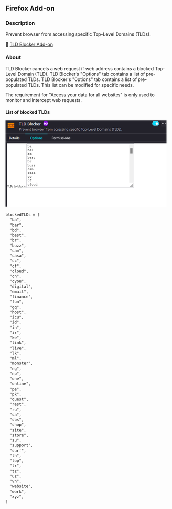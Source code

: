 ## Firefox Add-on

### Description
Prevent browser from accessing specific Top-Level Domains (TLDs).

🔗 [TLD Blocker Add-on](https://addons.mozilla.org/en-US/firefox/addon/tld-blocker/)

### About
TLD Blocker cancels a web request if web address contains a blocked Top-Level Domain (TLD). TLD Blocker's "Options" tab contains a list of pre-populated TLDs. TLD Blocker's "Options" tab contains a list of pre-populated TLDs. This list can be modified for specific needs.

The requirement for "Access your data for all websites" is only used to monitor and intercept web requests.

#### List of blocked TLDs

![tld-blocker](images/tld-blocker.png)

```
blockedTLDs = [
  "ba",
  "bar",
  "bd",
  "best",
  "br",
  "buzz",
  "cam",
  "casa",
  "cc",
  "cf",
  "cloud",
  "cn",
  "cyou",
  "digital",
  "email",
  "finance",
  "fun",
  "gq",
  "host",
  "icu",
  "id",
  "in",
  "ir",
  "ke",
  "link",
  "live",
  "lk",
  "ml",
  "monster",
  "ng",
  "np",
  "one",
  "online",
  "pe",
  "pk",
  "quest",
  "rest",
  "ru",
  "sa",
  "sbs",
  "shop",
  "site",
  "store",
  "su",
  "support",
  "surf",
  "th",
  "top",
  "tr",
  "tz",
  "uz",
  "vn",
  "website",
  "work",
  "xyz",
]
```
